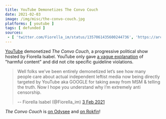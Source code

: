 ```yaml
---
title: YouTube Demonetizes The Convo Couch
date: 2021-02-03
image: /img/misc/the-convo-couch.jpg
platforms: [ youtube ]
tags: [ defunded ]
sources:
 - [ 'twitter.com/Fiorella_im/status/1357061435600244736', 'https://archive.is/cTx25' ]
---
```


[YouTube](/youtube/) demonetized _The Convo Couch_, a progressive political
show hosted by Fiorella Isabel. YouTube only gave [a vague
explanation](notice.jpg) of "harmful content" and did not cite specific
guideline violations.

> Well folks we’ve been entirely demonetized let’s see how many people care
> about actual independent leftist media now being directly targeted by YouTube
> aka GOOGLE for taking away from MSM & telling the truth. Now I hope you
> understand why I’m extremely anti censorship.
>
> -- Fiorella Isabel (@Fiorella_im) [3 Feb 2021](https://archive.is/cTx25)

_The Convo Couch_ is [on Odysee](https://odysee.com/@TheConvoCouch:3) and [on
Rokfin](https://rokfin.com/TheConvoCouch)!
